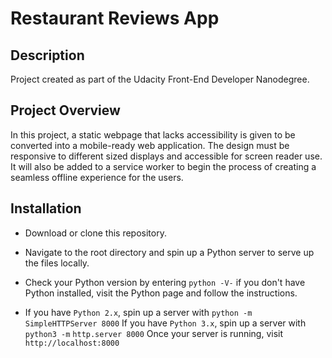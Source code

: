 # Restaurant Reviews App

## Description
Project created as part of the Udacity Front-End Developer Nanodegree.


## Project Overview 
In this project, a static webpage that lacks accessibility is given to be converted into a mobile-ready web application. The design must be responsive to different sized displays and accessible for screen reader use. It will also be added to a service worker to begin the process of creating a seamless offline experience for the users.


## Installation 
- Download or clone this repository.

- Navigate to the root directory and spin up a Python server to serve up the files locally.

- Check your Python version by entering `python -V-` if you don't have Python installed, visit the Python page and follow the instructions.
- If you have `Python 2.x`, spin up a server with `python -m` `SimpleHTTPServer 8000`
If you have `Python 3.x`, spin up a server with `python3 -m` `http.server 8000`
Once your server is running, visit `http://localhost:8000`

